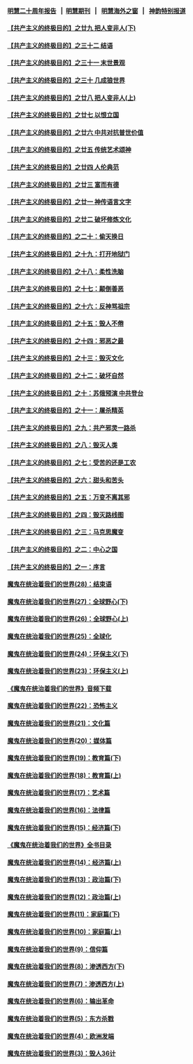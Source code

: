#### [明慧二十周年报告](https://github.com/gfw-breaker/mh-reports/blob/master/README.md?t=07220740) &nbsp;&nbsp;|&nbsp;&nbsp;[明慧期刊](https://github.com/gfw-breaker/mh-qikan) &nbsp;&nbsp;|&nbsp;&nbsp; [明慧海外之窗](https://github.com/gfw-breaker/mh-news/blob/master/README.md?t=07220740) &nbsp;&nbsp;|&nbsp;&nbsp; [神韵特别报道](https://github.com/gfw-breaker/mh-news/blob/master/shenyun.md?t=07220740) 

#### [【共产主义的终极目的】之廿九 把人变非人(下)](../pages/nsc422/n11344140.md?t=07220740) 

#### [【共产主义的终极目的】之三十二 结语](../pages/nsc422/n11360535.md?t=07220740) 

#### [【共产主义的终极目的】之三十一 末世景观](../pages/nsc422/n11351129.md?t=07220740) 

#### [【共产主义的终极目的】之三十 几成狼世界](../pages/nsc422/n11348280.md?t=07220740) 

#### [【共产主义的终极目的】之廿八 把人变非人(上)](../pages/nsc422/n11340492.md?t=07220740) 

#### [【共产主义的终极目的】之廿七 以恨立国](../pages/nsc422/n11336944.md?t=07220740) 

#### [【共产主义的终极目的】之廿六 中共对抗普世价值](../pages/nsc422/n11324785.md?t=07220740) 

#### [【共产主义的终极目的】之廿五 传统艺术颂神](../pages/nsc422/n11296396.md?t=07220740) 

#### [【共产主义的终极目的】之廿四 人伦典范](../pages/nsc422/n11296397.md?t=07220740) 

#### [【共产主义的终极目的】之廿三 富而有德](../pages/nsc422/n11283598.md?t=07220740) 

#### [【共产主义的终极目的】之廿一 神传语言文字](../pages/nsc422/n11263265.md?t=07220740) 

#### [【共产主义的终极目的】之廿二 破坏修炼文化](../pages/nsc422/n11245728.md?t=07220740) 

#### [【共产主义的终极目的】之二十：偷天换日](../pages/nsc422/n11238846.md?t=07220740) 

#### [【共产主义的终极目的】之十九：打开地狱门](../pages/nsc422/n11206376.md?t=07220740) 

#### [【共产主义的终极目的】之十八：柔性洗脑](../pages/nsc422/n11199994.md?t=07220740) 

#### [【共产主义的终极目的】之十七：颠倒善恶](../pages/nsc422/n11179782.md?t=07220740) 

#### [【共产主义的终极目的】之十六：反神骂祖宗](../pages/nsc422/n11166798.md?t=07220740) 

#### [【共产主义的终极目的】之十五：毁人不倦](../pages/nsc422/n11166792.md?t=07220740) 

#### [【共产主义的终极目的】之十四：邪恶之最](../pages/nsc422/n11150249.md?t=07220740) 

#### [【共产主义的终极目的】之十三：毁灭文化](../pages/nsc422/n11135227.md?t=07220740) 

#### [【共产主义的终极目的】之十二：破坏自然](../pages/nsc422/n11135214.md?t=07220740) 

#### [【共产主义的终极目的】之十：苏俄预演 中共登台](../pages/nsc422/n11118424.md?t=07220740) 

#### [【共产主义的终极目的】之十一：屠杀精英](../pages/nsc422/n11118442.md?t=07220740) 

#### [【共产主义的终极目的】之九：共产邪灵一路杀](../pages/nsc422/n11114139.md?t=07220740) 

#### [【共产主义的终极目的】之八：毁灭人类](../pages/nsc422/n11108503.md?t=07220740) 

#### [【共产主义的终极目的】之七：受苦的还是工农](../pages/nsc422/n11101809.md?t=07220740) 

#### [【共产主义的终极目的】之六：甜头和苦头](../pages/nsc422/n11096971.md?t=07220740) 

#### [【共产主义的终极目的】之五：万变不离其邪](../pages/nsc422/n11091285.md?t=07220740) 

#### [【共产主义的终极目的】之四：毁灭路线图](../pages/nsc422/n11086284.md?t=07220740) 

#### [【共产主义的终极目的】之三：马克思魔变](../pages/nsc422/n11061941.md?t=07220740) 

#### [【共产主义的终极目的】之二：中心之国](../pages/nsc422/n11047728.md?t=07220740) 

#### [【共产主义的终极目的】之一：序言](../pages/nsc422/n11086077.md?t=07220740) 

#### [魔鬼在统治着我们的世界(28)：结束语](../pages/nsc422/n10936246.md?t=07220740) 

#### [魔鬼在统治着我们的世界(27)：全球野心(下)](../pages/nsc422/n10928319.md?t=07220740) 

#### [魔鬼在统治着我们的世界(26)：全球野心(上)](../pages/nsc422/n10900318.md?t=07220740) 

#### [魔鬼在统治着我们的世界(25)：全球化](../pages/nsc422/n10788205.md?t=07220740) 

#### [魔鬼在统治着我们的世界(24)：环保主义(下)](../pages/nsc422/n10695307.md?t=07220740) 

#### [魔鬼在统治着我们的世界(23)：环保主义(上)](../pages/nsc422/n10688613.md?t=07220740) 

#### [《魔鬼在统治着我们的世界》音频下载](../pages/nsc422/n10635553.md?t=07220740) 

#### [魔鬼在统治着我们的世界(22)：恐怖主义](../pages/nsc422/n10614727.md?t=07220740) 

#### [魔鬼在统治着我们的世界(21)：文化篇](../pages/nsc422/n10597706.md?t=07220740) 

#### [魔鬼在统治着我们的世界(20)：媒体篇](../pages/nsc422/n10586579.md?t=07220740) 

#### [魔鬼在统治着我们的世界(19)：教育篇(下)](../pages/nsc422/n10564808.md?t=07220740) 

#### [魔鬼在统治着我们的世界(18)：教育篇(上)](../pages/nsc422/n10526970.md?t=07220740) 

#### [魔鬼在统治着我们的世界(17)：艺术篇](../pages/nsc422/n10499093.md?t=07220740) 

#### [魔鬼在统治着我们的世界(16)：法律篇](../pages/nsc422/n10485969.md?t=07220740) 

#### [魔鬼在统治着我们的世界(15)：经济篇(下)](../pages/nsc422/n10469975.md?t=07220740) 

#### [《魔鬼在统治着我们的世界》全书目录](../pages/nsc422/n10464261.md?t=07220740) 

#### [魔鬼在统治着我们的世界(14)：经济篇(上)](../pages/nsc422/n10457370.md?t=07220740) 

#### [魔鬼在统治着我们的世界(13)：政治篇(下)](../pages/nsc422/n10448270.md?t=07220740) 

#### [魔鬼在统治着我们的世界(12)：政治篇(上)](../pages/nsc422/n10444576.md?t=07220740) 

#### [魔鬼在统治着我们的世界(11)：家庭篇(下)](../pages/nsc422/n10440961.md?t=07220740) 

#### [魔鬼在统治着我们的世界(10)：家庭篇(上)](../pages/nsc422/n10435448.md?t=07220740) 

#### [魔鬼在统治着我们的世界(9)：信仰篇](../pages/nsc422/n10432159.md?t=07220740) 

#### [魔鬼在统治着我们的世界(8)：渗透西方(下)](../pages/nsc422/n10429603.md?t=07220740) 

#### [魔鬼在统治着我们的世界(7)：渗透西方(上)](../pages/nsc422/n10426013.md?t=07220740) 

#### [魔鬼在统治着我们的世界(6)：输出革命](../pages/nsc422/n10421536.md?t=07220740) 

#### [魔鬼在统治着我们的世界(5)：东方杀戮](../pages/nsc422/n10417707.md?t=07220740) 

#### [魔鬼在统治着我们的世界(4)：欧洲发端](../pages/nsc422/n10414890.md?t=07220740) 

#### [魔鬼在统治着我们的世界(3)：毁人36计](../pages/nsc422/n10411583.md?t=07220740) 

